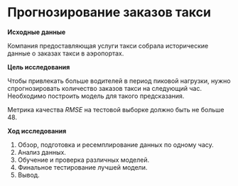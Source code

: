 #  Прогнозирование заказов такси

**Иcходные данные**

Компания предоставляющая услуги такси собрала исторические данные о заказах такси в аэропортах. 

**Цель исследования**

Чтобы привлекать больше водителей в период пиковой нагрузки, нужно спрогнозировать количество заказов такси на следующий час. Необходимо построить модель для такого предсказания.

Метрика качества *RMSE* на тестовой выборке должно быть не больше 48.


**Ход исследования**

1. Обзор, подготовка и ресемплирование данных по одному часу.
2. Анализ данных.
3. Обучение и проверка различных моделей.
4. Финальное тестирование лучшей модели.
5. Вывод.
